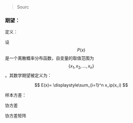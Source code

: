 > Sourc

### 期望：

定义：

设$$P(x)$$是一个离散概率分布函数，自变量的取值范围为$$\{x_1, x_2, ..., x_n\}$$。其数学期望被定义为：


$$
E(x)=    \displaystyle\sum_{i=1}^n x_ip(x_i)
$$


样本方差：

协方差

协方差矩阵

